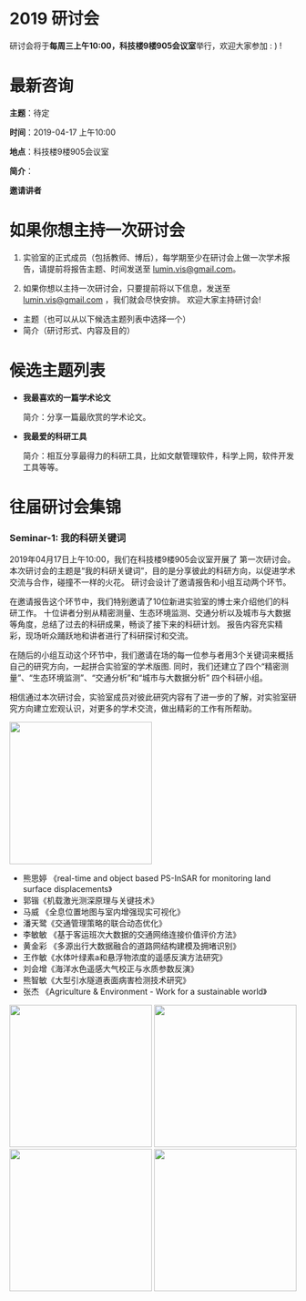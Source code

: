 # 2019 研讨会

研讨会将于**每周三上午10:00，科技楼9楼905会议室**举行，欢迎大家参加 : ) !

# 最新咨询

**主题**：待定

**时间**：2019-04-17 上午10:00

**地点**：科技楼9楼905会议室

**简介**：

**邀请讲者**

# 如果你想主持一次研讨会

1. 实验室的正式成员（包括教师、博后），每学期至少在研讨会上做一次学术报告，请提前将报告主题、时间发送至 lumin.vis@gmail.com。

2. 如果你想以主持一次研讨会，只要提前将以下信息，发送至 lumin.vis@gmail.com ，我们就会尽快安排。
欢迎大家主持研讨会!

  - 主题（也可以从以下候选主题列表中选择一个）
  - 简介（研讨形式、内容及目的）

# 候选主题列表

- **我最喜欢的一篇学术论文**
  
  简介：分享一篇最欣赏的学术论文。

- **我最爱的科研工具**

  简介：相互分享最得力的科研工具，比如文献管理软件，科学上网，软件开发工具等等。
    
# 往届研讨会集锦

### Seminar-1: 我的科研关键词

2019年04月17日上午10:00，我们在科技楼9楼905会议室开展了
第一次研讨会。本次研讨会的主题是“我的科研关键词”，目的是分享彼此的科研方向，以促进学术交流与合作，碰撞不一样的火花。
研讨会设计了邀请报告和小组互动两个环节。

在邀请报告这个环节中，我们特别邀请了10位新进实验室的博士来介绍他们的科研工作。
十位讲者分别从精密测量、生态环境监测、交通分析以及城市与大数据等角度，总结了过去的科研成果，畅谈了接下来的科研计划。
报告内容充实精彩，现场听众踊跃地和讲者进行了科研探讨和交流。

在随后的小组互动这个环节中，我们邀请在场的每一位参与者用3个关键词来概括自己的研究方向，一起拼合实验室的学术版图.
同时，我们还建立了四个“精密测量”、“生态环境监测”、“交通分析”和“城市与大数据分析” 四个科研小组。

相信通过本次研讨会，实验室成员对彼此研究内容有了进一步的了解，对实验室研究方向建立宏观认识，对更多的学术交流，做出精彩的工作有所帮助。

<img src="https://github.com/deardeer/SpatialSeminar/blob/master/rc/20190410_1.jpg" height="250">

- 熊思婷 《real-time and object based PS-InSAR for monitoring land surface displacements》
- 郭锴《机载激光测深原理与关键技术》
- 马威 《全息位置地图与室内增强现实可视化》
- 潘天鹭《交通管理策略的联合动态优化》
- 李敏敏 《基于客运班次大数据的交通网络连接价值评价方法》
- 黄金彩 《多源出行大数据融合的道路网结构建模及拥堵识别》
- 王作敏《水体叶绿素a和悬浮物浓度的遥感反演方法研究》
- 刘会增《海洋水色遥感大气校正与水质参数反演》
- 熊智敏《大型引水隧道表面病害检测技术研究》
- 张杰 《Agriculture & Environment - Work for a sustainable world》
<img src="https://github.com/deardeer/SpatialSeminar/blob/master/rc/20190410_2.jpg" height="250">
<img src="https://github.com/deardeer/SpatialSeminar/blob/master/rc/20190410_3.jpg" height="250">
<img src="https://github.com/deardeer/SpatialSeminar/blob/master/rc/20190410_4.jpg" height="250">
<img src="https://github.com/deardeer/SpatialSeminar/blob/master/rc/20190410_5.jpg" height="250">





